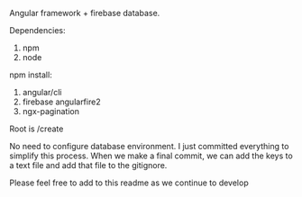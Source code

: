 Angular framework + firebase database.


Dependencies:
1. npm
2. node


npm install:
1. angular/cli
2. firebase angularfire2
3. ngx-pagination


Root is /create

No need to configure database environment. I just committed everything to simplify this process. When we make a final commit, we can add the keys to a text file and add that file to the gitignore.

Please feel free to add to this readme as we continue to develop
